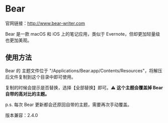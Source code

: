 # Bear

官网链接：http://www.bear-writer.com

Bear 是一款 macOS 和 iOS 上的笔记应用，类似于 Evernote，但却更加轻量级也更加美观。

## 使用方法

Bear 的 主题文件位于 "/Applications/Bear.app/Contents/Resources"，将解压后文件复制到这个目录中即可使用。

复制的时候会提示是否替换，选择【全部替换】即可。⚠️ **这个主题会覆盖掉 Bear 自带的高对比的主题。**

p.s. 每次 Bear 更新都会还原回自带的主题，需要再次手动覆盖。

版本兼容：2.4.0
